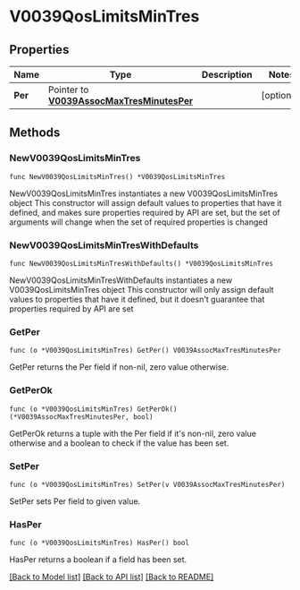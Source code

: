 # V0039QosLimitsMinTres

## Properties

Name | Type | Description | Notes
------------ | ------------- | ------------- | -------------
**Per** | Pointer to [**V0039AssocMaxTresMinutesPer**](V0039AssocMaxTresMinutesPer.md) |  | [optional] 

## Methods

### NewV0039QosLimitsMinTres

`func NewV0039QosLimitsMinTres() *V0039QosLimitsMinTres`

NewV0039QosLimitsMinTres instantiates a new V0039QosLimitsMinTres object
This constructor will assign default values to properties that have it defined,
and makes sure properties required by API are set, but the set of arguments
will change when the set of required properties is changed

### NewV0039QosLimitsMinTresWithDefaults

`func NewV0039QosLimitsMinTresWithDefaults() *V0039QosLimitsMinTres`

NewV0039QosLimitsMinTresWithDefaults instantiates a new V0039QosLimitsMinTres object
This constructor will only assign default values to properties that have it defined,
but it doesn't guarantee that properties required by API are set

### GetPer

`func (o *V0039QosLimitsMinTres) GetPer() V0039AssocMaxTresMinutesPer`

GetPer returns the Per field if non-nil, zero value otherwise.

### GetPerOk

`func (o *V0039QosLimitsMinTres) GetPerOk() (*V0039AssocMaxTresMinutesPer, bool)`

GetPerOk returns a tuple with the Per field if it's non-nil, zero value otherwise
and a boolean to check if the value has been set.

### SetPer

`func (o *V0039QosLimitsMinTres) SetPer(v V0039AssocMaxTresMinutesPer)`

SetPer sets Per field to given value.

### HasPer

`func (o *V0039QosLimitsMinTres) HasPer() bool`

HasPer returns a boolean if a field has been set.


[[Back to Model list]](../README.md#documentation-for-models) [[Back to API list]](../README.md#documentation-for-api-endpoints) [[Back to README]](../README.md)


